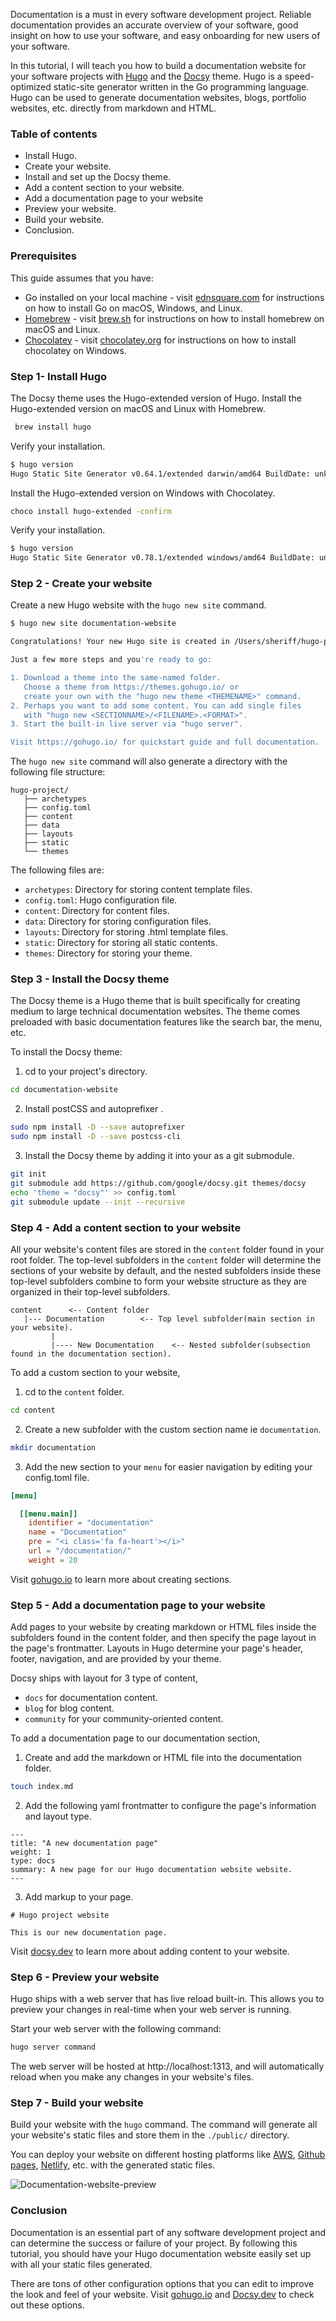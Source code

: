 
Documentation is a must in every software development project. Reliable documentation provides an accurate overview of your software, good insight on how to use your software, and easy onboarding for new users of your software.

In this tutorial, I will teach you how to build a documentation website for your software projects with [Hugo](https://gohugo.io/) and the [Docsy](https://www.docsy.dev/) theme. Hugo is a speed-optimized static-site generator written in the Go programming language. Hugo can be used to generate documentation websites, blogs, portfolio websites, etc. directly from markdown and HTML.

### Table of contents
- Install Hugo.
- Create your website.
- Install and set up the Docsy theme.
- Add a content section to your website.
- Add a documentation page to your website
- Preview your website.
- Build your website.
- Conclusion.


### Prerequisites

This guide assumes that you have:
- Go installed on your local machine - visit [ednsquare.com](https://ednsquare.com/story/how-to-install-golang-on-windows-linux-mac------T3VRkO) for instructions on how to install Go on macOS, Windows, and Linux.
- [Homebrew](brew.sh) - visit [brew.sh](brew.sh) for instructions on how to install homebrew on macOS and Linux.
- [Chocolatey](chocolatey.org) - visit [chocolatey.org](chocolatey.org) for instructions on how to install chocolatey on Windows.
 
### Step 1- Install Hugo
The Docsy theme uses the Hugo-extended version of Hugo. Install the Hugo-extended version on macOS and Linux with Homebrew.

```bash
 brew install hugo
 ```

 Verify your installation.

 ```bash
 $ hugo version
 Hugo Static Site Generator v0.64.1/extended darwin/amd64 BuildDate: unknown
 ```
Install the Hugo-extended version on Windows with Chocolatey.

 ```bash
 choco install hugo-extended -confirm
 ```

 Verify your installation.

 ```bash
 $ hugo version
 Hugo Static Site Generator v0.78.1/extended windows/amd64 BuildDate: unknown
 ```
### Step 2 - Create your website

Create a new Hugo website with the `hugo new site` command.

```bash
$ hugo new site documentation-website

Congratulations! Your new Hugo site is created in /Users/sheriff/hugo-project.

Just a few more steps and you're ready to go:

1. Download a theme into the same-named folder.
   Choose a theme from https://themes.gohugo.io/ or
   create your own with the "hugo new theme <THEMENAME>" command.
2. Perhaps you want to add some content. You can add single files
   with "hugo new <SECTIONNAME>/<FILENAME>.<FORMAT>".
3. Start the built-in live server via "hugo server".

Visit https://gohugo.io/ for quickstart guide and full documentation.
```

The `hugo new site` command will also generate a directory with the following file structure:

```
hugo-project/
   ├── archetypes
   ├── config.toml
   ├── content
   ├── data
   ├── layouts
   ├── static
   └── themes
```

The following files are:
- `archetypes`: Directory for storing content template files.
- `config.toml`: Hugo configuration file.
- `content`: Directory for content files.
- `data`: Directory for storing configuration files.
- `layouts`: Directory for storing .html template files.
- `static`: Directory for storing all static contents.
- `themes`: Directory for storing your theme.

### Step 3 - Install the Docsy theme 

The Docsy theme is a Hugo theme that is built specifically for creating medium to large technical documentation websites. The theme comes preloaded with basic documentation features like the search bar, the menu, etc.

To install the Docsy theme:

1. cd to your project's directory.
```bash
cd documentation-website
```
2. Install postCSS and autoprefixer .
```bash
sudo npm install -D --save autoprefixer
sudo npm install -D --save postcss-cli
```
3. Install the Docsy theme by adding it into your as a git submodule.
```bash
git init
git submodule add https://github.com/google/docsy.git themes/docsy
echo 'theme = "docsy"' >> config.toml
git submodule update --init --recursive
```

### Step 4 - Add a content section to your website

All your website's content files are stored in the `content` folder found in your root folder. The top-level subfolders in the `content` folder will determine the sections of your website by default, and the nested subfolders inside these top-level subfolders combine to form your website structure as they are organized in their top-level subfolders.

```
content      <-- Content folder
   |--- Documentation        <-- Top level subfolder(main section in your website).
         |
         |---- New Documentation    <-- Nested subfolder(subsection found in the documentation section).
```
         
To add a custom section to your website, 

1. cd to the `content` folder.
```bash
cd content
```
2. Create a new subfolder with the custom section name ie `documentation`.
```bash
mkdir documentation
```
3. Add the new section to your `menu` for easier navigation by editing your config.toml file.

```config.toml
[menu]

  [[menu.main]]
    identifier = "documentation"
    name = "Documentation"
    pre = "<i class='fa fa-heart'></i>"
    url = "/documentation/"
    weight = 20
```
Visit [gohugo.io](https://gohugo.io/content-management/sections/) to learn more about creating sections.

### Step 5 - Add a documentation page to your website

Add pages to your website by creating markdown or HTML files inside the subfolders found in the content folder, and then specify the page layout in the page's frontmatter. Layouts in Hugo determine your page's header, footer, navigation, and are provided by your theme.

Docsy ships with layout for 3 type of content,

- `docs` for documentation content.
- `blog` for blog content.
- `community` for your community-oriented content.

To add a documentation page to our documentation section,

1. Create and add the markdown or HTML file into the documentation folder.
```bash
touch index.md
```
2. Add the following yaml frontmatter to configure the page's information and layout type.
```
---
title: "A new documentation page"
weight: 1
type: docs
summary: A new page for our Hugo documentation website website.
---
```
3. Add markup to your page.
```
# Hugo project website 

This is our new documentation page.
```
Visit [docsy.dev](https://www.docsy.dev/docs/adding-content/content/) to learn more about adding content to your website.

### Step 6 - Preview your website

Hugo ships with a web server that has live reload built-in. This allows you to preview your changes in real-time when your web server is running.

Start your web server with the following command:

```bash
hugo server command
```
The web server will be hosted at http://localhost:1313, and will automatically reload when you make any changes in your website's files.

### Step 7 - Build your website 

Build your website with the `hugo` command. The command will generate all your website's static files and store them in the `./public/` directory.

You can deploy your website on different hosting platforms like [AWS](https://aws.amazon.com/), [Github pages](https://pages.github.com/), [Netlify](https://www.netlify.com/), etc. with the generated static files.

![Documentation-website-preview](/engineering-education/documentation-website-hugo/Hero.png)

### Conclusion

Documentation is an essential part of any software development project and can determine the success or failure of your project. By following this tutorial, you should have your Hugo documentation website easily set up with all your static files generated. 

There are tons of other configuration options that you can edit to improve the look and feel of your website. Visit [gohugo.io](https://gohugo.io/documentation/) and [Docsy.dev](https://www.docsy.dev/docs/) to check out these options.
